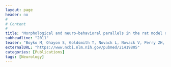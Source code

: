 ```yaml
---
layout: page
header: no
#
# Content
#
title: "Morphological and neuro-behavioral parallels in the rat model of stroke."
subheadline: "2011"
teaser: "Boyko M, Ohayon S, Goldsmith T, Novack L, Novack V, Perry ZH, Gruenbaum BF, Gruenbaum SE, Steiner O, Shapira Y, Teichberg VI, Zlotnik A."
externalURL: "https://www.ncbi.nlm.nih.gov/pubmed/21419805"
categories: [Publications]
tags: [Neurology]
---
```

